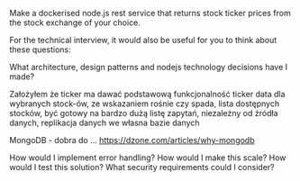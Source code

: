 Make a dockerised node.js rest service that returns stock ticker prices from the stock exchange of your choice.

For the technical interview, it would also be useful for you to think about these questions:

What architecture, design patterns and nodejs technology decisions have I made?

Założyłem że ticker ma dawać podstawową funkcjonalność ticker data dla wybranych stock-ów, ze wskazaniem rośnie czy spada, lista dostępnych stocków, być gotowy na bardzo dużą listę zapytań, niezależny od źródła danych, replikacja danych we własna bazie danych



MongoDB - dobra do ... https://dzone.com/articles/why-mongodb

How would I implement error handling?
How would I make this scale?
How would I test this solution?
What security requirements could I consider?